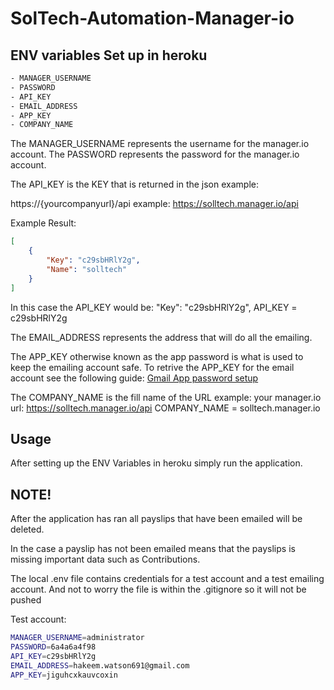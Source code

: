 # SolTech-Automation-Manager-io

## ENV variables Set up in heroku

```bash
- MANAGER_USERNAME
- PASSWORD
- API_KEY
- EMAIL_ADDRESS
- APP_KEY
- COMPANY_NAME
```

The MANAGER_USERNAME represents the username for the manager.io account.
The PASSWORD represents the password for the manager.io account.

The API_KEY is the KEY that is returned in the json example:

https://{yourcompanyurl}/api
example: https://solltech.manager.io/api

Example Result:
```json
[
    {
        "Key": "c29sbHRlY2g",
        "Name": "solltech"
    }
]  
```
In this case the API_KEY would be: "Key": "c29sbHRlY2g",
API_KEY = c29sbHRlY2g

The EMAIL_ADDRESS represents the address that will do all the emailing.

The APP_KEY otherwise known as the app password is what is used to keep the emailing account safe.
    To retrive the APP_KEY for the email account see the following guide:
    [Gmail App password setup](https://support.google.com/mail/answer/185833?hl=en-GB)

The COMPANY_NAME is the fill name of the URL example:
    your manager.io url: https://solltech.manager.io/api
        COMPANY_NAME = solltech.manager.io
    

## Usage
After setting up the ENV Variables in heroku simply run the application.

## NOTE!
After the application has ran all payslips that have been emailed will be deleted.

In the case a payslip has not been emailed means that the payslips is missing important data such as Contributions.

The local .env file contains credentials for a test account and a test emailing account. And not to worry the file is within the .gitignore so it will not be pushed


Test account:
```bash
MANAGER_USERNAME=administrator
PASSWORD=6a4a6a4f98
API_KEY=c29sbHRlY2g
EMAIL_ADDRESS=hakeem.watson691@gmail.com
APP_KEY=jiguhcxkauvcoxin
```
